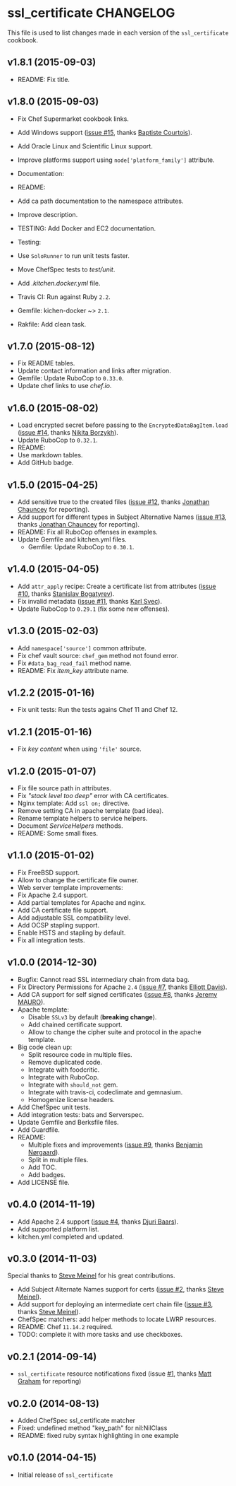 ssl_certificate CHANGELOG
=========================

This file is used to list changes made in each version of the `ssl_certificate` cookbook.

## v1.8.1 (2015-09-03)

* README: Fix title.

## v1.8.0 (2015-09-03)

* Fix Chef Supermarket cookbook links.
* Add Windows support ([issue #15](https://github.com/zuazo/ssl_certificate-cookbook/pull/15), thanks [Baptiste Courtois](https://github.com/Annih)).
* Add Oracle Linux and Scientific Linux support.
* Improve platforms support using `node['platform_family']` attribute.

* Documentation:
 * README:
  * Add ca path documentation to the namespace attributes.
  * Improve description.
 * TESTING: Add Docker and EC2 documentation.

* Testing:
 * Use `SoloRunner` to run unit tests faster.
 * Move ChefSpec tests to *test/unit*.
 * Add *.kitchen.docker.yml* file.
 * Travis CI: Run against Ruby `2.2`.
 * Gemfile: kichen-docker ~> `2.1`.
 * Rakfile: Add clean task.

## v1.7.0 (2015-08-12)

* Fix README tables.
* Update contact information and links after migration.
* Gemfile: Update RuboCop to `0.33.0`.
* Update chef links to use *chef.io*.

## v1.6.0 (2015-08-02)

* Load encrypted secret before passing to the `EncryptedDataBagItem.load` ([issue #14](https://github.com/zuazo/ssl_certificate-cookbook/pull/14), thanks [Nikita Borzykh](https://github.com/sample)).
* Update RuboCop to `0.32.1`.
* README:
 * Use markdown tables.
 * Add GitHub badge.

## v1.5.0 (2015-04-25)

* Add sensitive true to the created files ([issue #12](https://github.com/zuazo/ssl_certificate-cookbook/issues/12), thanks [Jonathan Chauncey](https://github.com/jchauncey) for reporting).
* Add support for different types in Subject Alternative Names ([issue #13](https://github.com/zuazo/ssl_certificate-cookbook/issues/13), thanks [Jonathan Chauncey](https://github.com/jchauncey) for reporting).
* README: Fix all RuboCop offenses in examples.
* Update Gemfile and kitchen.yml files.
  * Gemfile: Update RuboCop to `0.30.1`.

## v1.4.0 (2015-04-05)

* Add `attr_apply` recipe: Create a certificate list from attributes ([issue #10](https://github.com/zuazo/ssl_certificate-cookbook/pull/10), thanks [Stanislav Bogatyrev](https://github.com/realloc)).
* Fix invalid metadata ([issue #11](https://github.com/zuazo/ssl_certificate-cookbook/pull/11), thanks [Karl Svec](https://github.com/karlsvec)).
* Update RuboCop to `0.29.1` (fix some new offenses).

## v1.3.0 (2015-02-03)

* Add `namespace['source']` common attribute.
* Fix chef vault source: `chef_gem` method not found error.
* Fix `#data_bag_read_fail` method name.
* README: Fix *item_key* attribute name.

## v1.2.2 (2015-01-16)

* Fix unit tests: Run the tests agains Chef 11 and Chef 12.

## v1.2.1 (2015-01-16)

* Fix *key content* when using `'file'` source.

## v1.2.0 (2015-01-07)

* Fix file source path in attributes.
* Fix *"stack level too deep"* error with CA certificates.
* Nginx template: Add `ssl on;` directive.
* Remove setting CA in apache template (bad idea).
* Rename template helpers to service helpers.
 * Document *ServiceHelpers* methods.
* README: Some small fixes.

## v1.1.0 (2015-01-02)

* Fix FreeBSD support.
* Allow to change the certificate file owner.
* Web server template improvements:
 * Fix Apache 2.4 support.
 * Add partial templates for Apache and nginx.
 * Add CA certificate file support.
 * Add adjustable SSL compatibility level.
 * Add OCSP stapling support.
 * Enable HSTS and stapling by default.
* Fix all integration tests.

## v1.0.0 (2014-12-30)

* Bugfix: Cannot read SSL intermediary chain from data bag.
* Fix Directory Permissions for Apache `2.4` ([issue #7](https://github.com/zuazo/ssl_certificate-cookbook/pull/7), thanks [Elliott Davis](https://github.com/elliott-davis)).
* Add CA support for self signed certificates ([issue #8](https://github.com/zuazo/ssl_certificate-cookbook/pull/8), thanks [Jeremy MAURO](https://github.com/jmauro)).
* Apache template:
  * Disable `SSLv3` by default (**breaking change**).
  * Add chained certificate support.
  * Allow to change the cipher suite and protocol in the apache template.
* Big code clean up:
  * Split resource code in multiple files.
  * Remove duplicated code.
  * Integrate with foodcritic.
  * Integrate with RuboCop.
  * Integrate with `should_not` gem.
  * Integrate with travis-ci, codeclimate and gemnasium.
  * Homogenize license headers.
* Add ChefSpec unit tests.
* Add integration tests: bats and Serverspec.
* Update Gemfile and Berksfile files.
* Add Guardfile.
* README:
  * Multiple fixes and improvements ([issue #9](https://github.com/zuazo/ssl_certificate-cookbook/pull/9), thanks [Benjamin Nørgaard](https://github.com/blacksails)).
  * Split in multiple files.
  * Add TOC.
  * Add badges.
* Add LICENSE file.

## v0.4.0 (2014-11-19)

* Add Apache 2.4 support ([issue #4](https://github.com/zuazo/ssl_certificate-cookbook/pull/4), thanks [Djuri Baars](https://github.com/dsbaars)).
* Add supported platform list.
* kitchen.yml completed and updated.

## v0.3.0 (2014-11-03)

Special thanks to [Steve Meinel](https://github.com/smeinel) for his great contributions.

* Add Subject Alternate Names support for certs ([issue #2](https://github.com/zuazo/ssl_certificate-cookbook/pull/2), thanks [Steve Meinel](https://github.com/smeinel)).
* Add support for deploying an intermediate cert chain file ([issue #3](https://github.com/zuazo/ssl_certificate-cookbook/pull/3), thanks [Steve Meinel](https://github.com/smeinel)).
* ChefSpec matchers: add helper methods to locate LWRP resources.
* README: Chef `11.14.2` required.
* TODO: complete it with more tasks and use checkboxes.

## v0.2.1 (2014-09-14)

* `ssl_certificate` resource notifications fixed (issue [#1](https://github.com/zuazo/ssl_certificate-cookbook/pull/1), thanks [Matt Graham](https://github.com/gadgetmg) for reporting)

## v0.2.0 (2014-08-13)

* Added ChefSpec ssl_certificate matcher
* Fixed: undefined method "key_path" for nil:NilClass
* README: fixed ruby syntax highlighting in one example

## v0.1.0 (2014-04-15)

* Initial release of `ssl_certificate`
